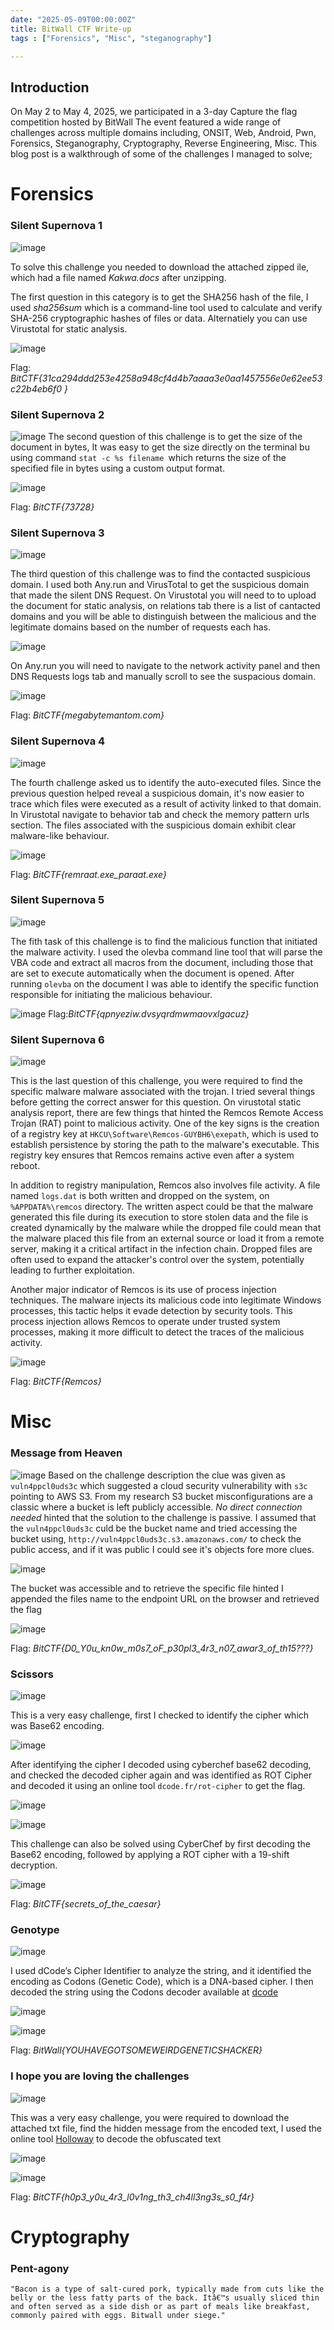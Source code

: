 ```yaml
---
date: "2025-05-09T00:00:00Z"
title: BitWall CTF Write-up
tags : ["Forensics", "Misc", "steganography"]

---
```

## Introduction
On May 2 to May 4, 2025, we participated in a 3-day Capture the flag competition hosted by BitWall The event featured a wide range of challenges across multiple domains including, ONSIT, Web, Android, Pwn, Forensics, Steganography, Cryptography, Reverse Engineering, Misc. This blog post is a walkthrough of some of the challenges I managed to solve;

# Forensics

### Silent Supernova 1
![image](/img/bitwall/nova1.png)

To solve this challenge you needed to download the attached zipped ile, which had a file named *Kakwa.docs* after unzipping.

The first question in this category is to get the SHA256 hash of the file, I used *sha256sum* which is a command-line tool used to calculate and verify SHA-256 cryptographic hashes of files or data. Alternatiely you can use Virustotal for static analysis.

![image](/img/bitwall/nova1-s.png)

 Flag: *BitCTF{31ca294ddd253e4258a948cf4d4b7aaaa3e0aa1457556e0e62ee53c22b4eb6f0 }*

### Silent Supernova 2

![image](/img/bitwall/nova2.png)
The second question of this challenge is to get the size of the document in bytes, It was easy to get the size directly on the terminal bu using command ```stat -c %s filename ```which returns the size of the specified file in bytes using a custom output format.

![image](/img/bitwall/nova2-s.png)

 Flag: *BitCTF{73728}*

### Silent Supernova 3

![image](/img/bitwall/nova3.png)

The third question of this challenge was to find the contacted suspicious domain. I used both Any.run and VirusTotal to get the suspicious domain that made the silent DNS Request. On Virustotal you will need to to upload the document for static analysis, on relations tab there is a list of cantacted domains and you will be able to distinguish between the malicious and the legitimate domains based on the number of requests each has.

![image](/img/bitwall/nova3-ss.png)

On Any.run you will need to navigate to the network activity panel and then DNS Requests logs tab and manually scroll to see the suspacious domain.

![image](/img/bitwall/nova3-s.png)

 Flag: *BitCTF{megabytemantom.com}*

### Silent Supernova 4

![image](/img/bitwall/nova4.png)

The fourth challenge asked us to identify the auto-executed files. Since the previous question helped reveal a suspicious domain, it's now easier to trace which files were executed as a result of activity linked to that domain. In Virustotal navigate to behavior tab and check the memory pattern urls section. The files associated with the suspicious domain exhibit clear malware-like behaviour.

![image](/img/bitwall/nova4-s.png)

 Flag: *BitCTF{remraat.exe_paraat.exe}*

### Silent Supernova 5

![image](/img/bitwall/nova5.png)

The fith task of this challenge is to find the malicious function that initiated the malware activity. I used the olevba command line tool that will parse the VBA code and extract all macros from the document, including those that are set to execute automatically when the document is opened. After running `olevba` on the document I was able to identify the specific function responsible for initiating the malicious behaviour.

![image](/img/bitwall/nova5-s.png)
 Flag:*BitCTF{qpnyeziw.dvsyqrdmwmaovxlgacuz}*

### Silent Supernova 6

![image](/img/bitwall/nova6.png)

This is the last question of this challenge, you were required to find the specific malware malware associated with the trojan. I tried several things before getting the correct answer for this question. On virustotal static analysis report, there are few things that hinted the Remcos Remote Access Trojan (RAT) point to malicious activity. One of the key signs is the creation of a registry key at `HKCU\Software\Remcos-GUYBH6\exepath`, which is used to establish persistence by storing the path to the malware's executable. This registry key ensures that Remcos remains active even after a system reboot. 

In addition to registry manipulation, Remcos also involves file activity. A file named `logs.dat` is both written and dropped on the system, on `%APPDATA%\remcos` directory. The written aspect could be that the malware generated this file during its execution to store stolen data and the file is created dynamically by the malware while the dropped file could mean that the malware placed this file from an external source or load it from a remote server, making it a critical artifact in the infection chain. Dropped files are often used to expand the attacker's control over the system, potentially leading to further exploitation.

Another major indicator of Remcos is its use of process injection techniques. The malware injects its malicious code into legitimate Windows processes, this tactic helps it evade detection by security tools. This process injection allows Remcos to operate under trusted system processes, making it more difficult to detect the traces of the malicious activity.

![image](/img/bitwall/nova6-s.png)

 Flag: *BitCTF{Remcos}*

# Misc

### Message from Heaven

![image](/img/misc/messagefromheaven.png)
Based on the challenge description the clue was given as `vuln4ppcl0uds3c` which suggested a cloud security vulnerability with `s3c` pointing to AWS S3. From my research S3 bucket misconfigurations are a classic where a bucket is left publicly accessible. *No direct connection needed* hinted that the solution to the challenge is passive.
 I assumed that the `vuln4ppcl0uds3c` culd be the bucket name and tried accessing the bucket using, `http://vuln4ppcl0uds3c.s3.amazonaws.com/` to check the public access, and if it was public I could see it's objects fore more clues.

 ![image](/img/misc/messagefromheaven1.png)

 The bucket was accessible and to retrieve the specific file hinted I appended the files name to the endpoint URL on the browser and retrieved the flag

 ![image](/img/misc/messagefromheaven2.png)

  Flag: *BitCTF{D0_Y0u_kn0w_m0s7_oF_p30pl3_4r3_n07_awar3_of_th15???}*

### Scissors

![image](/img/misc/sizas.png)

This is a very easy challenge, first I checked to identify the cipher which was Base62 encoding.

![image](/img/misc/sizas2.png)

After identifying the cipher I decoded using cyberchef base62 decoding, and checked the decoded cipher again and was identified as ROT Cipher and decoded it using an online tool `dcode.fr/rot-cipher` to get the flag.

![image](/img/misc/sizas3.png)

![image](/img/misc/sizas4.png)

This challenge can also be solved using CyberChef by first decoding the Base62 encoding, followed by applying a ROT cipher with a 19-shift decryption.

![image](/img/misc/sizas1.png)

 Flag: *BitCTF{secrets_of_the_caesar}*


### Genotype

![image](/img/misc/genotype.png)

I used dCode’s Cipher Identifier to analyze the string, and it identified the encoding as Codons (Genetic Code), which is a DNA-based cipher. I then decoded the string using the Codons decoder available at [dcode](https://www.dcode.fr/codons-genetic-code)

![image](/img/misc/genotype1.png)

![image](/img/misc/genotype2.png)

 Flag: *BitWall{YOUHAVEGOTSOMEWEIRDGENETICSHACKER}*

### I hope you are loving the challenges

![image](/img/misc/lovechall.png)

This was a very easy challenge, you were required to download the attached txt file, find the hidden message from the encoded text, I used the online tool [Holloway](https://holloway.nz/steg/) to decode the obfuscated text

![image](/img/misc/lovechall1.png)

![image](/img/misc/lovechall2.png)

 Flag: *BitCTF{h0p3_y0u_4r3_l0v1ng_th3_ch4ll3ng3s_s0_f4r}*

# Cryptography

### Pent-agony

```
"Bacon is a type of salt-cured pork, typically made from cuts like the belly or the less fatty parts of the back. Itâ€™s usually sliced thin and often served as a side dish or as part of meals like breakfast, commonly paired with eggs. Bitwall under siege."

```
